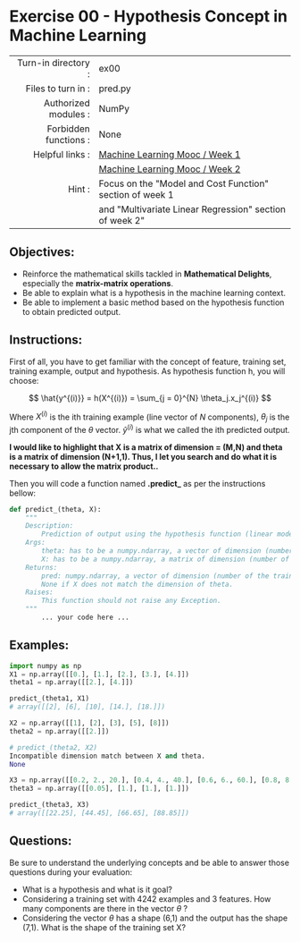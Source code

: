 # Exercise 00 - Hypothesis Concept in Machine Learning

|                         |                     |
| -----------------------:| ------------------  |
|   Turn-in directory :   |  ex00               |
|   Files to turn in :    |  pred.py            |
|   Authorized modules :  |  NumPy              |
|   Forbidden functions : |  None               |
|   Helpful links :       |  [Machine Learning Mooc / Week 1](https://www.coursera.org/learn/machine-learning/home/week/1) |
|                         |  [Machine Learning Mooc / Week 2](https://www.coursera.org/learn/machine-learning/home/week/2) |
|   Hint :                |  Focus on the "Model and Cost Function" section of week 1 |
|                         | and "Multivariate Linear Regression" section of week 2"|

## Objectives: 

* Reinforce the mathematical skills tackled in **Mathematical Delights**, especially the __matrix-matrix operations__.
* Be able to explain what is a hypothesis in the machine learning context.
* Be able to implement a basic method based on the hypothesis function to obtain predicted output.


## Instructions:

First of all, you have to get familiar with the concept of feature, training set, training example, output and hypothesis.
As hypothesis function h, you will choose:

$$
\hat{y^{(i)}} = h(X^{(i)}) = \sum_{j = 0}^{N} \theta_j.x_j^{(i)}
$$

Where $X^{(i)}$ is the ith training example (line vector of $N$ components), $\theta_j$ is the jth component of the $\theta$ vector. $\hat{y}^{(i)}$ is what we called the ith predicted output.

__I would like to highlight that X is a matrix of dimension = (M,N) and theta is a matrix of dimension (N+1,1). Thus, I let you search and do what it is necessary to allow the matrix product..__

Then you will code a function named __.predict\___ as per the instructions bellow:
``` python
def predict_(theta, X):
	"""
	Description:
		Prediction of output using the hypothesis function (linear model).
	Args:
		theta: has to be a numpy.ndarray, a vector of dimension (number of features + 1, 1).
		X: has to be a numpy.ndarray, a matrix of dimension (number of training examples, number of features).
	Returns:
		pred: numpy.ndarray, a vector of dimension (number of the training examples,1).
		None if X does not match the dimension of theta.
	Raises:
		This function should not raise any Exception.
	"""
		... your code here ...
```

## Examples:

```python
import numpy as np
X1 = np.array([[0.], [1.], [2.], [3.], [4.]])
theta1 = np.array([[2.], [4.]])

predict_(theta1, X1)
# array([[2], [6], [10], [14.], [18.]])

X2 = np.array([[1], [2], [3], [5], [8]])
theta2 = np.array([[2.]])

# predict_(theta2, X2)
Incompatible dimension match between X and theta.
None

X3 = np.array([[0.2, 2., 20.], [0.4, 4., 40.], [0.6, 6., 60.], [0.8, 8., 80.]])
theta3 = np.array([[0.05], [1.], [1.], [1.]])

predict_(theta3, X3)
# array([[22.25], [44.45], [66.65], [88.85]])
```


## Questions:

Be sure to understand the underlying concepts and be able to answer those questions during your evaluation:
* What is a hypothesis and what is it goal?
* Considering a training set with 4242 examples and 3 features. How many components are there in the vector $\theta$ ?
* Considering the vector $\theta$ has a shape (6,1) and the output has the shape (7,1). What is the shape of the training set X?
